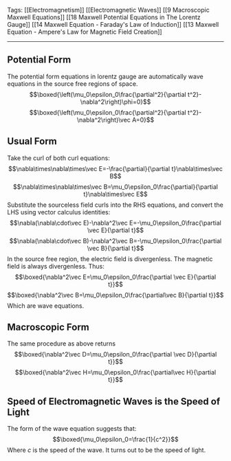 Tags: [[Electromagnetism]] [[Electromagnetic Waves]] [[9 Macroscopic Maxwell Equations]] [[18 Maxwell Potential Equations in The Lorentz Gauge]] [[14 Maxwell Equation - Faraday's Law of Induction]] [[13 Maxwell Equation - Ampere's Law for Magnetic Field Creation]]
___
## Potential Form
The potential form equations in lorentz gauge are automatically wave equations in the source free regions of space. 
$$\boxed{\left(\mu_0\epsilon_0\frac{\partial^2}{\partial t^2}-\nabla^2\right)\phi=0}$$
$$\boxed{\left(\mu_0\epsilon_0\frac{\partial^2}{\partial t^2}-\nabla^2\right)\vec A=0}$$
## Usual Form
Take the curl of both curl equations:
$$\nabla\times\nabla\times\vec E=-\frac{\partial}{\partial t}\nabla\times\vec B$$
$$\nabla\times\nabla\times\vec B=\mu_0\epsilon_0\frac{\partial}{\partial t}\nabla\times\vec E$$
Substitute the sourceless field curls into the RHS equations, and convert the LHS using vector calculus identities:
$$\nabla(\nabla\cdot\vec E)-\nabla^2\vec E=-\mu_0\epsilon_0\frac{\partial \vec E}{\partial t}$$
$$\nabla(\nabla\cdot\vec B)-\nabla^2\vec B=-\mu_0\epsilon_0\frac{\partial \vec B}{\partial t}$$
In the source free region, the electric field is divergenless. The magnetic field is always divergenless. Thus: 
$$\boxed{\nabla^2\vec E=\mu_0\epsilon_0\frac{\partial \vec E}{\partial t}}$$
$$\boxed{\nabla^2\vec B=\mu_0\epsilon_0\frac{\partial\vec B}{\partial t}}$$
Which are wave equations. 
## Macroscopic Form
The same procedure as above returns
$$\boxed{\nabla^2\vec D=\mu_0\epsilon_0\frac{\partial \vec D}{\partial t}}$$
$$\boxed{\nabla^2\vec H=\mu_0\epsilon_0\frac{\partial\vec H}{\partial t}}$$
## Speed of Electromagnetic Waves is the Speed of Light
The form of the wave equation suggests that:
$$\boxed{\mu_0\epsilon_0=\frac{1}{c^2}}$$
Where $c$ is the speed of the wave. It turns out to be the speed of light. 